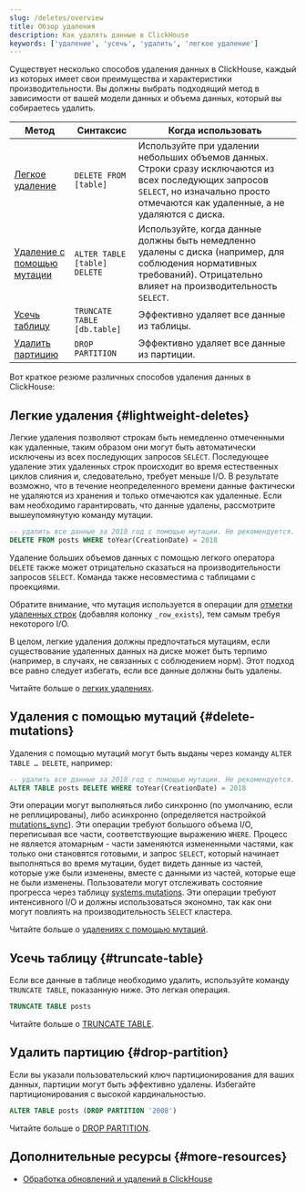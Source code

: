 ```yaml
---
slug: /deletes/overview
title: Обзор удаления
description: Как удалять данные в ClickHouse
keywords: ['удаление', 'усечь', 'удалить', 'легкое удаление']
---
```


Существует несколько способов удаления данных в ClickHouse, каждый из которых имеет свои преимущества и характеристики производительности. Вы должны выбрать подходящий метод в зависимости от вашей модели данных и объема данных, который вы собираетесь удалить.

| Метод | Синтаксис | Когда использовать |
| --- | --- | --- |
| [Легкое удаление](/guides/developer/lightweight-delete) | `DELETE FROM [table]` | Используйте при удалении небольших объемов данных. Строки сразу исключаются из всех последующих запросов `SELECT`, но изначально просто отмечаются как удаленные, а не удаляются с диска. |
| [Удаление с помощью мутации](/sql-reference/statements/alter/delete) | `ALTER TABLE [table] DELETE` | Используйте, когда данные должны быть немедленно удалены с диска (например, для соблюдения нормативных требований). Отрицательно влияет на производительность `SELECT`. |
| [Усечь таблицу](/sql-reference/statements/truncate) | `TRUNCATE TABLE [db.table]` | Эффективно удаляет все данные из таблицы. |
| [Удалить партицию](/sql-reference/statements/alter/partition#drop-partitionpart) | `DROP PARTITION` | Эффективно удаляет все данные из партиции. |

Вот краткое резюме различных способов удаления данных в ClickHouse:

## Легкие удаления {#lightweight-deletes}

Легкие удаления позволяют строкам быть немедленно отмеченными как удаленные, таким образом они могут быть автоматически исключены из всех последующих запросов `SELECT`. Последующее удаление этих удаленных строк происходит во время естественных циклов слияния и, следовательно, требует меньше I/O. В результате возможно, что в течение неопределенного времени данные фактически не удаляются из хранения и только отмечаются как удаленные. Если вам необходимо гарантировать, что данные удалены, рассмотрите вышеупомянутую команду мутации.

```sql
-- удалить все данные за 2018 год с помощью мутации. Не рекомендуется.
DELETE FROM posts WHERE toYear(CreationDate) = 2018
```

Удаление больших объемов данных с помощью легкого оператора `DELETE` также может отрицательно сказаться на производительности запросов `SELECT`. Команда также несовместима с таблицами с проекциями.

Обратите внимание, что мутация используется в операции для [отметки удаленных строк](/sql-reference/statements/delete#how-lightweight-deletes-work-internally-in-clickhouse) (добавляя колонку `_row_exists`), тем самым требуя некоторого I/O.

В целом, легкие удаления должны предпочтаться мутациям, если существование удаленных данных на диске может быть терпимо (например, в случаях, не связанных с соблюдением норм). Этот подход все равно следует избегать, если все данные должны быть удалены.

Читайте больше о [легких удалениях](/guides/developer/lightweight-delete).

## Удаления с помощью мутаций {#delete-mutations}

Удаления с помощью мутаций могут быть выданы через команду `ALTER TABLE … DELETE`, например:

```sql
-- удалить все данные за 2018 год с помощью мутации. Не рекомендуется.
ALTER TABLE posts DELETE WHERE toYear(CreationDate) = 2018
```

Эти операции могут выполняться либо синхронно (по умолчанию, если не реплицированы), либо асинхронно (определяется настройкой [mutations_sync](/operations/settings/settings#mutations_sync)). Эти операции требуют большого объема I/O, переписывая все части, соответствующие выражению `WHERE`. Процесс не является атомарным - части заменяются измененными частями, как только они становятся готовыми, и запрос `SELECT`, который начинает выполняться во время мутации, будет видеть данные из частей, которые уже были изменены, вместе с данными из частей, которые еще не были изменены. Пользователи могут отслеживать состояние прогресса через таблицу [systems.mutations](/operations/system-tables/mutations#monitoring-mutations). Эти операции требуют интенсивного I/O и должны использоваться экономно, так как они могут повлиять на производительность `SELECT` кластера.

Читайте больше о [удалениях с помощью мутаций](/sql-reference/statements/alter/delete).

## Усечь таблицу {#truncate-table}

Если все данные в таблице необходимо удалить, используйте команду `TRUNCATE TABLE`, показанную ниже. Это легкая операция.

```sql
TRUNCATE TABLE posts
```

Читайте больше о [TRUNCATE TABLE](/sql-reference/statements/truncate).

## Удалить партицию {#drop-partition}

Если вы указали пользовательский ключ партиционирования для ваших данных, партиции могут быть эффективно удалены. Избегайте партиционирования с высокой кардинальностью.

```sql
ALTER TABLE posts (DROP PARTITION '2008')
```

Читайте больше о [DROP PARTITION](/sql-reference/statements/alter/partition).

## Дополнительные ресурсы {#more-resources}

- [Обработка обновлений и удалений в ClickHouse](https://clickhouse.com/blog/handling-updates-and-deletes-in-clickhouse)
